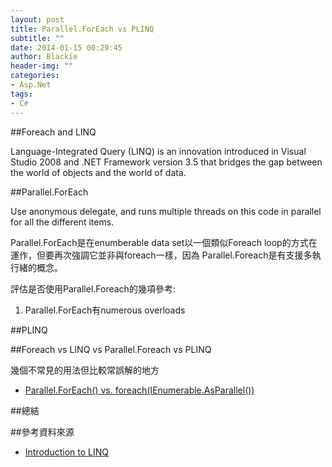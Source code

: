 ```yaml
---
layout: post
title: Parallel.ForEach vs PLINQ
subtitle: ""
date: 2014-01-15 00:29:45
author: Blackie
header-img: ""
categories:
- Asp.Net
tags: 
- C#
---
```


<!-- More -->
##Foreach and LINQ

Language-Integrated Query (LINQ) is an innovation introduced in Visual Studio 2008 and .NET Framework version 3.5 that bridges the gap between the world of objects and the world of data.

##Parallel.ForEach

Use anonymous delegate, and runs multiple threads on this code in parallel for all the different items.

Parallel.ForEach是在enumberable data set以一個類似Foreach loop的方式在運作，但要再次強調它並非與foreach一樣，因為 Parallel.Foreach是有支援多執行緒的概念。

評估是否使用Parallel.Foreach的幾項參考:

1. Parallel.ForEach有numerous overloads

##PLINQ

##Foreach vs LINQ vs Parallel.Foreach vs PLINQ

幾個不常見的用法但比較常誤解的地方

- [Parallel.ForEach() vs. foreach(IEnumerable<T>.AsParallel())](http://stackoverflow.com/questions/3789998/parallel-foreach-vs-foreachienumerablet-asparallel)

##總結

##參考資料來源

- [Introduction to LINQ](http://msdn.microsoft.com/en-us/library/bb397897.aspx)